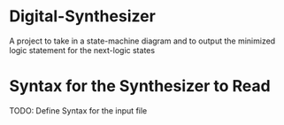 # Digital-Synthesizer
A project to take in a state-machine diagram and to output the minimized logic statement for the next-logic states

# Syntax for the Synthesizer to Read
TODO: Define Syntax for the input file